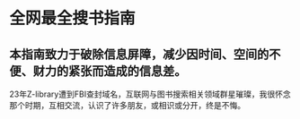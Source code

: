 
# 全网最全搜书指南
## 本指南致力于破除信息屏障，减少因时间、空间的不便、财力的紧张而造成的信息差。
23年Z-library遭到FBI查封域名，互联网与图书搜索相关领域群星璀璨，我很怀念那个时期，互相交流，认识了许多朋友，或相识或分开，终是不悔。
